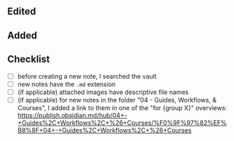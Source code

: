 ## Edited
<!-- Add a brief description here -->

## Added
<!-- Add a brief description here-->

## Checklist
- [ ] before creating a new note, I searched the vault
- [ ] new notes have the `.md` extension
- [ ] (if applicable) attached images have descriptive file names
- [ ] (if applicable) for new notes in the folder "04 - Guides, Workflows, & Courses", I added a link to them in one of the "for {group X}" overviews: https://publish.obsidian.md/hub/04+-+Guides%2C+Workflows%2C+%26+Courses/%F0%9F%97%82%EF%B8%8F+04+-+Guides%2C+Workflows%2C+%26+Courses
